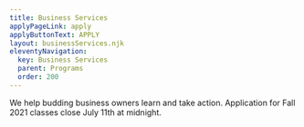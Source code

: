 ```yaml
---
title: Business Services
applyPageLink: apply
applyButtonText: APPLY
layout: businessServices.njk
eleventyNavigation:
  key: Business Services
  parent: Programs
  order: 200
---
```

We help budding business owners learn and take action. 
Application for Fall 2021 classes close July 11th at midnight.
